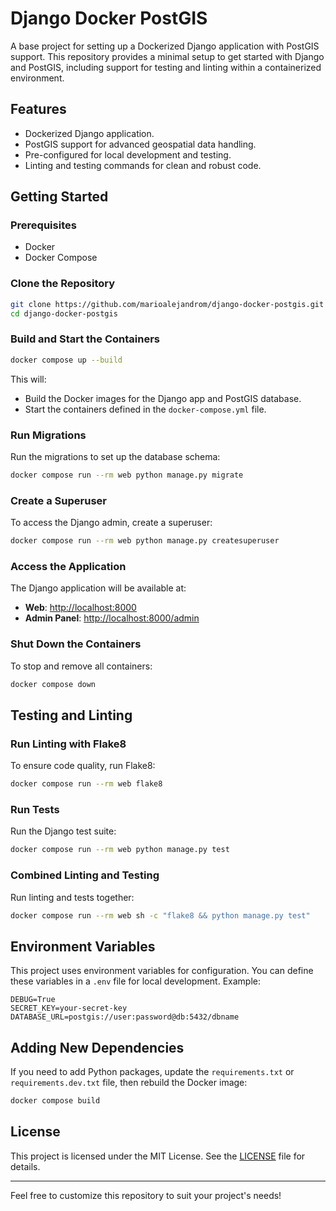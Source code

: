 # Django Docker PostGIS

A base project for setting up a Dockerized Django application with PostGIS support. This repository provides a minimal setup to get started with Django and PostGIS, including support for testing and linting within a containerized environment.

## Features

- Dockerized Django application.
- PostGIS support for advanced geospatial data handling.
- Pre-configured for local development and testing.
- Linting and testing commands for clean and robust code.

## Getting Started

### Prerequisites

- Docker
- Docker Compose

### Clone the Repository

```bash
git clone https://github.com/marioalejandrom/django-docker-postgis.git
cd django-docker-postgis
```

### Build and Start the Containers

```bash
docker compose up --build
```

This will:
- Build the Docker images for the Django app and PostGIS database.
- Start the containers defined in the `docker-compose.yml` file.

### Run Migrations

Run the migrations to set up the database schema:

```bash
docker compose run --rm web python manage.py migrate
```

### Create a Superuser

To access the Django admin, create a superuser:

```bash
docker compose run --rm web python manage.py createsuperuser
```

### Access the Application

The Django application will be available at:

- **Web**: [http://localhost:8000](http://localhost:8000)
- **Admin Panel**: [http://localhost:8000/admin](http://localhost:8000/admin)

### Shut Down the Containers

To stop and remove all containers:

```bash
docker compose down
```

## Testing and Linting

### Run Linting with Flake8

To ensure code quality, run Flake8:

```bash
docker compose run --rm web flake8
```

### Run Tests

Run the Django test suite:

```bash
docker compose run --rm web python manage.py test
```

### Combined Linting and Testing

Run linting and tests together:

```bash
docker compose run --rm web sh -c "flake8 && python manage.py test"
```

## Environment Variables

This project uses environment variables for configuration. You can define these variables in a `.env` file for local development. Example:

```env
DEBUG=True
SECRET_KEY=your-secret-key
DATABASE_URL=postgis://user:password@db:5432/dbname
```

## Adding New Dependencies

If you need to add Python packages, update the `requirements.txt` or `requirements.dev.txt` file, then rebuild the Docker image:

```bash
docker compose build
```

## License

This project is licensed under the MIT License. See the [LICENSE](LICENSE) file for details.

---

Feel free to customize this repository to suit your project's needs!

